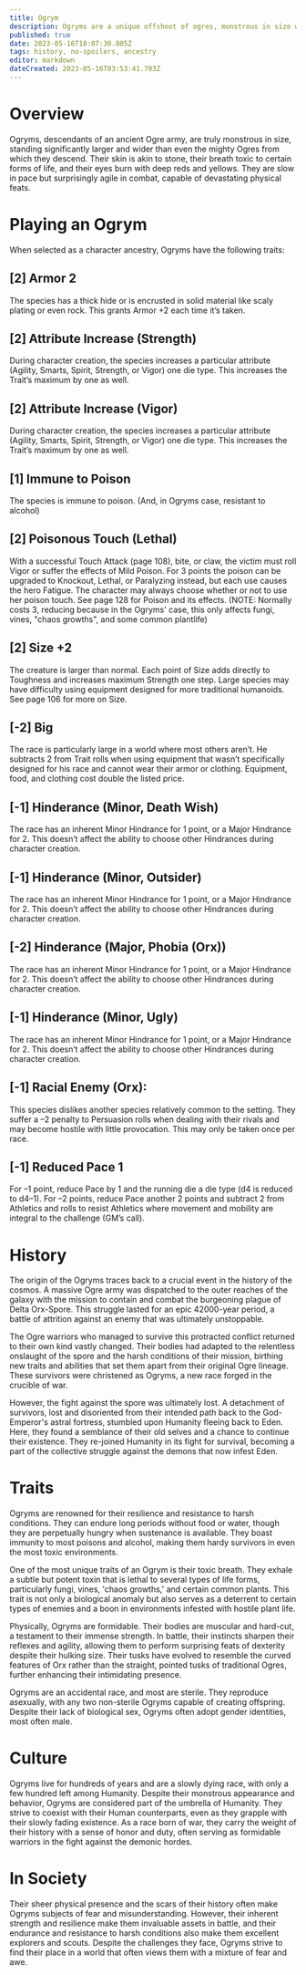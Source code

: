 ```yaml
---
title: Ogrym
description: Ogryms are a unique offshoot of ogres, monstrous in size with stone-like skin and poisonous breath.
published: true
date: 2023-05-16T18:07:30.805Z
tags: history, no-spoilers, ancestry
editor: markdown
dateCreated: 2023-05-16T03:53:41.703Z
---
```


# Overview

Ogryms, descendants of an ancient Ogre army, are truly monstrous in size, standing significantly larger and wider than even the mighty Ogres from which they descend. Their skin is akin to stone, their breath toxic to certain forms of life, and their eyes burn with deep reds and yellows. They are slow in pace but surprisingly agile in combat, capable of devastating physical feats.

# Playing an Ogrym

When selected as a character ancestry, Ogryms have the following traits:

## [2] Armor 2
The species has a thick hide or is encrusted in solid material like scaly plating or even rock. This grants Armor +2 each time it’s taken.

## [2] Attribute Increase (Strength)
During character creation, the species increases a particular attribute
(Agility, Smarts, Spirit, Strength, or Vigor) one die type. This increases the Trait’s maximum
by one as well.

## [2] Attribute Increase (Vigor)
During character creation, the species increases a particular attribute
(Agility, Smarts, Spirit, Strength, or Vigor) one die type. This increases the Trait’s maximum
by one as well.

## [1] Immune to Poison
The species is immune to poison. (And, in Ogryms case, resistant to alcohol)

## [2] Poisonous Touch (Lethal)
With a successful Touch Attack (page 108), bite, or claw, the victim
must roll Vigor or suffer the effects of Mild Poison. For 3 points the poison can be upgraded
to Knockout, Lethal, or Paralyzing instead, but each use causes the hero Fatigue. The
character may always choose whether or not to use her poison touch. See page 128 for
Poison and its effects. (NOTE: Normally costs 3, reducing because in the Ogryms' case, this only affects fungi, vines, "chaos growths", and some common plantlife)

## [2] Size +2
The creature is larger than normal. Each point of Size adds directly to Toughness and increases maximum Strength one step. Large species may have difficulty using equipment designed for more traditional humanoids. See page 106 for more on Size.

## [-2] Big
The race is particularly large in a world where most others aren’t. He subtracts 2 from Trait rolls when using equipment that wasn’t specifically designed for his race and cannot wear their armor or clothing. Equipment, food, and clothing cost double the listed price.

## [-1] Hinderance (Minor, Death Wish)
The race has an inherent Minor Hindrance for 1 point, or a Major Hindrance
for 2. This doesn’t affect the ability to choose other Hindrances during character creation.

## [-1] Hinderance (Minor, Outsider)
The race has an inherent Minor Hindrance for 1 point, or a Major Hindrance
for 2. This doesn’t affect the ability to choose other Hindrances during character creation.

## [-2] Hinderance (Major, Phobia (Orx))
The race has an inherent Minor Hindrance for 1 point, or a Major Hindrance
for 2. This doesn’t affect the ability to choose other Hindrances during character creation.

## [-1] Hinderance (Minor, Ugly)
The race has an inherent Minor Hindrance for 1 point, or a Major Hindrance
for 2. This doesn’t affect the ability to choose other Hindrances during character creation.

## [-1] Racial Enemy (Orx):
This species dislikes another species relatively common to the setting. They suffer a –2 penalty to Persuasion rolls when dealing with their rivals and may become hostile with little provocation. This may only be taken once per race.

## [-1] Reduced Pace 1
For –1 point, reduce Pace by 1 and the running die a die type (d4 is reduced to d4–1). For –2 points, reduce Pace another 2 points and subtract 2 from Athletics and rolls to resist Athletics where movement and mobility are integral to the challenge (GM’s call).

# History

The origin of the Ogryms traces back to a crucial event in the history of the cosmos. A massive Ogre army was dispatched to the outer reaches of the galaxy with the mission to contain and combat the burgeoning plague of Delta Orx-Spore. This struggle lasted for an epic 42000-year period, a battle of attrition against an enemy that was ultimately unstoppable. 

The Ogre warriors who managed to survive this protracted conflict returned to their own kind vastly changed. Their bodies had adapted to the relentless onslaught of the spore and the harsh conditions of their mission, birthing new traits and abilities that set them apart from their original Ogre lineage. These survivors were christened as Ogryms, a new race forged in the crucible of war.

However, the fight against the spore was ultimately lost. A detachment of survivors, lost and disoriented from their intended path back to the God-Emperor's astral fortress, stumbled upon Humanity fleeing back to Eden. Here, they found a semblance of their old selves and a chance to continue their existence. They re-joined Humanity in its fight for survival, becoming a part of the collective struggle against the demons that now infest Eden. 


# Traits

Ogryms are renowned for their resilience and resistance to harsh conditions. They can endure long periods without food or water, though they are perpetually hungry when sustenance is available. They boast immunity to most poisons and alcohol, making them hardy survivors in even the most toxic environments. 

One of the most unique traits of an Ogrym is their toxic breath. They exhale a subtle but potent toxin that is lethal to several types of life forms, particularly fungi, vines, 'chaos growths,' and certain common plants. This trait is not only a biological anomaly but also serves as a deterrent to certain types of enemies and a boon in environments infested with hostile plant life. 

Physically, Ogryms are formidable. Their bodies are muscular and hard-cut, a testament to their immense strength. In battle, their instincts sharpen their reflexes and agility, allowing them to perform surprising feats of dexterity despite their hulking size. Their tusks have evolved to resemble the curved features of Orx rather than the straight, pointed tusks of traditional Ogres, further enhancing their intimidating presence.

Ogryms are an accidental race, and most are sterile. They reproduce asexually, with any two non-sterile Ogryms capable of creating offspring. Despite their lack of biological sex, Ogryms often adopt gender identities, most often male.

# Culture

Ogryms live for hundreds of years and are a slowly dying race, with only a few hundred left among Humanity. Despite their monstrous appearance and behavior, Ogryms are considered part of the umbrella of Humanity. They strive to coexist with their Human counterparts, even as they grapple with their slowly fading existence. As a race born of war, they carry the weight of their history with a sense of honor and duty, often serving as formidable warriors in the fight against the demonic hordes.

# In Society

Their sheer physical presence and the scars of their history often make Ogryms subjects of fear and misunderstanding. However, their inherent strength and resilience make them invaluable assets in battle, and their endurance and resistance to harsh conditions also make them excellent explorers and scouts. Despite the challenges they face, Ogryms strive to find their place in a world that often views them with a mixture of fear and awe.